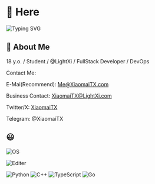 # 👋 Here

![Typing SVG](https://readme-typing-svg.demolab.com?font=Fira+Code&size=34&pause=1000&width=600&lines=Hello!+This+is+XiaomaiTX)

## 👋 About Me

18 y.o. / Student / @LightXi / FullStack Developer / DevOps

Contact Me:

E-Mai(Recommend): <Me@XiaomaiTX.com>

Business Contact: <XiaomaiTX@LightXi.com>

Twitter/X: [XiaomaiTX](https://x.com/x1a0ma17x)

Telegram: @XiaomaiTX

## 😃

![OS](https://img.shields.io/badge/OS-Windows-blue?style=flat-square&logo=windows11)

![Editer](https://img.shields.io/badge/Editer-VSCode-blue?style=flat-square&logo=devbox)

![Python](https://img.shields.io/badge/Code-Python-blue?style=flat-square&logo=python) ![C++](https://img.shields.io/badge/Code-C++-brightgreen?style=flat-square&logo=cplusplus) ![TypeScript](https://img.shields.io/badge/Code-TypeScript-blue?style=flat-square&logo=typescript) ![Go](https://img.shields.io/badge/Code-Go-blue?style=flat-square&logo=go)
